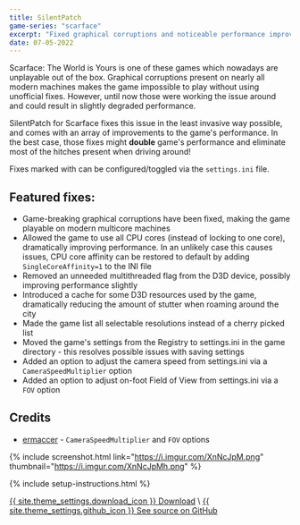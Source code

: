 ```yaml
---
title: SilentPatch
game-series: "scarface"
excerpt: "Fixed graphical corruptions and noticeable performance improvements."
date: 07-05-2022
---
```


Scarface: The World is Yours is one of these games which nowadays are unplayable out of the box.
Graphical corruptions present on nearly all modern machines makes the game impossible to play without using
unofficial fixes. However, until now those were working the issue around and could result in slightly degraded
performance.

SilentPatch for Scarface fixes this issue in the least invasive way possible, and comes with an array of improvements
to the game's performance. In the best case, those fixes might **double** game's performance and eliminate
most of the hitches present when driving around!

Fixes marked with <i class="fas fa-cog"></i> can be configured/toggled via the `settings.ini` file.

## Featured fixes:
* Game-breaking graphical corruptions have been fixed, making the game playable on modern multicore machines
* <i class="fas fa-cog"></i> Allowed the game to use all CPU cores (instead of locking to one core), dramatically improving performance.
In an unlikely case this causes issues, CPU core affinity can be restored to default by adding `SingleCoreAffinity=1` to the INI file
* Removed an unneeded multithreaded flag from the D3D device, possibly improving performance slightly
* Introduced a cache for some D3D resources used by the game, dramatically reducing the amount of stutter when roaming around the city
* Made the game list all selectable resolutions instead of a cherry picked list
* Moved the game's settings from the Registry to settings.ini in the game directory - this resolves possible issues with saving settings
* <i class="fas fa-cog"></i> Added an option to adjust the camera speed from settings.ini via a `CameraSpeedMultiplier` option
* <i class="fas fa-cog"></i> Added an option to adjust on-foot Field of View from settings.ini via a `FOV` option

## Credits
* [ermaccer](https://github.com/ermaccer) - `CameraSpeedMultiplier` and `FOV` options

{% include screenshot.html link="https://i.imgur.com/XnNcJpM.png" thumbnail="https://i.imgur.com/XnNcJpMh.png" %}

{% include setup-instructions.html %}

<a href="https://github.com/CookiePLMonster/SilentPatchScarface/releases/latest/download/SilentPatchScarface.zip" class="button" role="button">{{ site.theme_settings.download_icon }} Download</a> \\
<a href="https://github.com/CookiePLMonster/SilentPatchScarface" class="button github" role="button" target="_blank">{{ site.theme_settings.github_icon }} See source on GitHub</a>